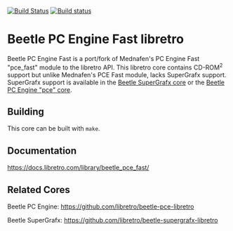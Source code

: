 [![Build Status](https://travis-ci.org/libretro/beetle-pce-fast-libretro.svg?branch=master)](https://travis-ci.org/libretro/beetle-pce-fast-libretro)
[![Build status](https://ci.appveyor.com/api/projects/status/6hii7ljchwjp80la/branch/master?svg=true)](https://ci.appveyor.com/project/bparker06/beetle-pce-fast-libretro/branch/master)

# Beetle PC Engine Fast libretro

Beetle PC Engine Fast is a port/fork of Mednafen's PC Engine Fast "pce_fast" module to the libretro API. This libretro core contains CD-ROM<sup>2</sup> support but unlike Mednafen's PCE Fast module, lacks SuperGrafx support. SuperGrafx support is available in the [Beetle SuperGrafx core](https://github.com/libretro/beetle-supergrafx-libretro) or the [Beetle PC Engine "pce" core](https://github.com/libretro/beetle-pce-libretro).

## Building

This core can be built with `make`.

## Documentation

https://docs.libretro.com/library/beetle_pce_fast/

## Related Cores

Beetle PC Engine: https://github.com/libretro/beetle-pce-libretro

Beetle SuperGrafx: https://github.com/libretro/beetle-supergrafx-libretro
